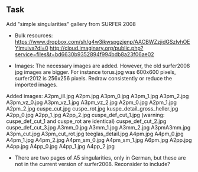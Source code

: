Task
----
Add "simple singularities" gallery from SURFER 2008

* Bulk resources:
https://www.dropbox.com/sh/g4w3ikwspgzjenp/AACBWZzjidGSzlyhOEYImuiva?dl=0
http://cloud.imaginary.org/public.php?service=files&t=bd6630b9352894f994bdb8a23f06ae02

* Images:
The necessary images are added. However, the old surfer2008 jpg images are bigger. For instance torus.jpg was 600x600 pixels, surfer2012 is 256x256 pixels. Redraw consistently or reduce the imported images.

Added images:
A2pm_ill.jpg
A2pm.jpg
A3pm_0.jpg
A3pm_1.jpg
A3pm_2.jpg
A3pm_vz_0.jpg
A3pm_vz_1.jpg
A3pm_vz_2.jpg
A2pm_0.jpg
A2pm_1.jpg
A2pm_2.jpg
cuspe_cut.jpg
cuspe_rot.jpg
kuspe_detail_gross_heller.jpg
A2pp_0.jpg
A2pp_1.jpg
A2pp_2.jpg
cuspe_def_cut_1.jpg (warning: cuspe_def_cut_1 and cuspe_rot are identical)
cuspe_def_cut_2.jpg
cuspe_def_cut_3.jpg
A3mm_0.jpg
A3mm_1.jpg
A3mm_2.jpg
A3pmA3mm.jpg
A3pm_cut.jpg
A3pm_cut_rot.jpg
teeglas_detail.jpg
A4pm.jpg
A4pm_0.jpg
A4pm_1.jpg
A4pm_2.jpg
A4pm_sm_0.jpg
A4pm_sm_1.jpg
A6pm.jpg
A2pp.jpg
A4pp.jpg
A4pp_0.jpg
A4pp_1.jpg
A4pp_2.jpg


* There are two pages of A5 singularities, only in German, but these are not in the current version of surfer2008. Reconsider to include?




